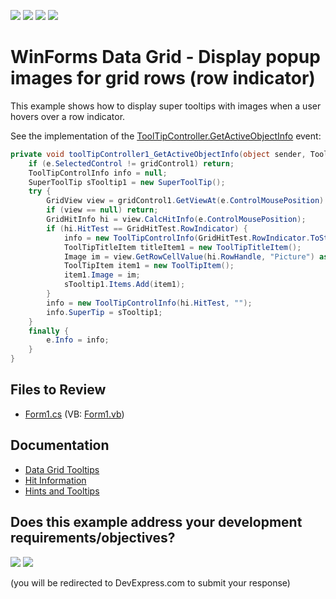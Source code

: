 <!-- default badges list -->
![](https://img.shields.io/endpoint?url=https://codecentral.devexpress.com/api/v1/VersionRange/128632546/24.2.1%2B)
[![](https://img.shields.io/badge/Open_in_DevExpress_Support_Center-FF7200?style=flat-square&logo=DevExpress&logoColor=white)](https://supportcenter.devexpress.com/ticket/details/E301)
[![](https://img.shields.io/badge/📖_How_to_use_DevExpress_Examples-e9f6fc?style=flat-square)](https://docs.devexpress.com/GeneralInformation/403183)
[![](https://img.shields.io/badge/💬_Leave_Feedback-feecdd?style=flat-square)](#does-this-example-address-your-development-requirementsobjectives)
<!-- default badges end -->

# WinForms Data Grid - Display popup images for grid rows (row indicator)

This example shows how to display super tooltips with images when a user hovers over a row indicator.

See the implementation of the [ToolTipController.GetActiveObjectInfo](https://docs.devexpress.com/WindowsForms/DevExpress.Utils.ToolTipController.GetActiveObjectInfo) event:

```csharp
private void toolTipController1_GetActiveObjectInfo(object sender, ToolTipControllerGetActiveObjectInfoEventArgs e) {
    if (e.SelectedControl != gridControl1) return;
    ToolTipControlInfo info = null;
    SuperToolTip sTooltip1 = new SuperToolTip();
    try {
        GridView view = gridControl1.GetViewAt(e.ControlMousePosition) as GridView;
        if (view == null) return;
        GridHitInfo hi = view.CalcHitInfo(e.ControlMousePosition);
        if (hi.HitTest == GridHitTest.RowIndicator) {
            info = new ToolTipControlInfo(GridHitTest.RowIndicator.ToString() + hi.RowHandle.ToString(), "Row Handle: " + hi.RowHandle.ToString());
            ToolTipTitleItem titleItem1 = new ToolTipTitleItem();
            Image im = view.GetRowCellValue(hi.RowHandle, "Picture") as Image;
            ToolTipItem item1 = new ToolTipItem();
            item1.Image = im;
            sTooltip1.Items.Add(item1);
        }
        info = new ToolTipControlInfo(hi.HitTest, "");
        info.SuperTip = sTooltip1;
    }
    finally {
        e.Info = info;
    }
}
```


## Files to Review

* [Form1.cs](./CS/Form1.cs) (VB: [Form1.vb](./VB/Form1.vb))


## Documentation

* [Data Grid Tooltips](https://docs.devexpress.com/WindowsForms/3512/controls-and-libraries/data-grid/data-grid-tooltips)
* [Hit Information](https://docs.devexpress.com/WindowsForms/3511/controls-and-libraries/data-grid/hit-information)
* [Hints and Tooltips](https://docs.devexpress.com/WindowsForms/2398/common-features/tooltips)
<!-- feedback -->
## Does this example address your development requirements/objectives?

[<img src="https://www.devexpress.com/support/examples/i/yes-button.svg"/>](https://www.devexpress.com/support/examples/survey.xml?utm_source=github&utm_campaign=winforms-grid-display-popup-image-on-mouse-hover&~~~was_helpful=yes) [<img src="https://www.devexpress.com/support/examples/i/no-button.svg"/>](https://www.devexpress.com/support/examples/survey.xml?utm_source=github&utm_campaign=winforms-grid-display-popup-image-on-mouse-hover&~~~was_helpful=no)

(you will be redirected to DevExpress.com to submit your response)
<!-- feedback end -->
